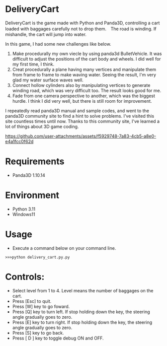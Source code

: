 # DeliveryCart

DeliveryCart is the game made with Python and Panda3D, controlling a cart loaded with baggages carefully not to drop them.　The road is winding. If mishandle, the cart will jump into water.

In this game, I had some new challenges like below.
1. Make procedurally my own viecle by using panda3d BulletVehicle. It was difficult to adjust the positions of the cart body and wheels. I did well for my first time, I think.
2. Creat procedurally a plane having many vertices and manipulate them from frame to frame to make waving water. Seeing the result, I'm very glad my water surface waves well.
3. Connect hollow cylinders also by manipulating vertices to generate winding road, which was very difficult too. The result looks good for me.
4. Fade from one camera perspective to another, which was the biggest hurdle. I think I did very well, but there is still room for improvement. 

I repeatedly read panda3D manual and sample codes, and went to the panda3D community site to find a hint to solve problems. I've visited this site countless times until now. Thanks to this community site, I've learned a lot of things about 3D game coding. 

https://github.com/user-attachments/assets/f5929748-7a83-4cb5-a8e0-e4a1fcc0f62d


# Requirements
* Panda3D 1.10.14
  
# Environment
* Python 3.11
* Windows11

# Usage
* Execute a command below on your command line.
```
>>>python delivery_cart.py.py
```

# Controls:
* Select level from 1 to 4. Level means the number of baggages on the cart.
* Press [Esc] to quit.
* Press [W] key to go foward. 
* Press [Q] key to turn left. If stop holding down the key, the steering angle gradually goes to zero.
* Press [E] key to turn right. If stop holding down the key, the steering angle gradually goes to zero.
* Press [S] key to go back. 
* Press [ D ] key to toggle debug ON and OFF.  
